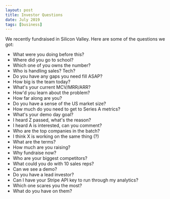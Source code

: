 ```yaml
---
layout: post
title: Investor Questions
date: July 2019
tags: [business]
---
```

We recently fundraised in Silicon Valley. Here are some of the questions we got:

* What were you doing before this?  
* Where did you go to school?  
* Which one of you owns the number?  
* Who is handling sales? Tech?  
* Do you have any gaps you need fill ASAP?  
* How big is the team today?  
* What's your current MCV/MRR/ARR?
* How'd you learn about the problem?  
* How far along are you?  
* Do you have a sense of the US market size?
* How much do you need to get to Series A metrics?  
* What's your demo day goal?  
* I heard Z passed, what's the reason?  
* I heard A is interested, can you comment?  
* Who are the top companies in the batch?  
* I think X is working on the same thing (?)  
* What are the terms?  
* How much are you raising?  
* Why fundraise now?  
* Who are your biggest competitors?  
* What could you do with 10 sales reps?  
* Can we see a demo?  
* Do you have a lead investor?  
* Can I have your Stripe API key to run through my analytics?
* Which one scares you the most?  
* What do you have on them?
